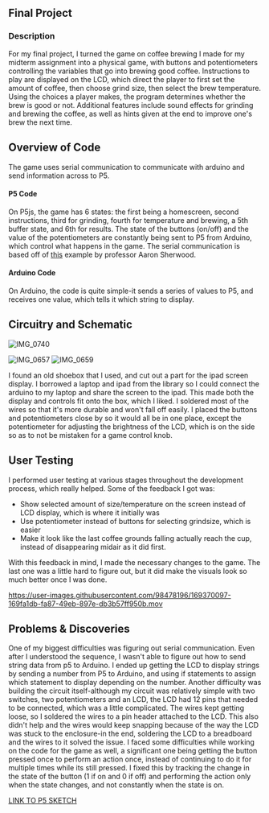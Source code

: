 ## Final Project

### Description
For my final project, I turned the game on coffee brewing I made for my midterm assignment into a physical game, with buttons and potentiometers controlling the variables that go into brewing good coffee. Instructions to play are displayed on the LCD, which direct the player to first set the amount of coffee, then choose grind size, then select the brew temperature. Using the choices a player makes, the program determines whether the brew is good or not. Additional features include sound effects for grinding and brewing the coffee, as well as hints given at the end to improve one's brew the next time. 

## Overview of Code
The game uses serial communication to communicate with arduino and send information across to P5. 

#### P5 Code
On P5js, the game has 6 states: the first being a homescreen, second instructions, third for grinding, fourth for temperature and brewing, a 5th buffer state, and 6th for results. The state of the buttons (on/off) and the value of the potentiometers are constantly being sent to P5 from Arduino, which control what happens in the game. The serial communication is based off of [this](https://editor.p5js.org/aaronsherwood/sketches/q2Pl77SWl) example by professor Aaron Sherwood.

#### Arduino Code
On Arduino, the code is quite simple-it sends a series of values to P5, and receives one value, which tells it which string to display. 

## Circuitry and Schematic

![IMG_0740](https://user-images.githubusercontent.com/98478196/169965868-5f208875-5c5d-456b-a1bd-fa25ef6c72bf.jpg)

![IMG_0657](https://user-images.githubusercontent.com/98478196/169966210-bce08d48-dfc1-42e6-aae9-dab7182b01cc.JPG)
![IMG_0659](https://user-images.githubusercontent.com/98478196/169966310-96459f2c-d9fd-4ffd-8a32-5c1546ec7f56.JPG)

 I found an old shoebox that I used, and cut out a part for the ipad screen display. I borrowed a laptop and ipad from the library so I could connect the arduino to my laptop and share the screen to the ipad. This made both the display and controls fit onto the box, which I liked. I soldered most of the wires so that it's more durable and won't fall off easily. I placed the buttons and potentiometers close by so it would all be in one place, except the potentiometer for adjusting the brightness of the LCD, which is on the side so as to not be mistaken for a game control knob.

## User Testing

I performed user testing at various stages throughout the development process, which really helped. Some of the feedback I got was:
- Show selected amount of size/temperature on the screen instead of LCD display, which is where it initially was
- Use potentiometer instead of buttons for selecting grindsize, which is easier
- Make it look like the last coffee grounds falling actually reach the cup, instead of disappearing midair as it did first.

With this feedback in mind, I made the necessary changes to the game. The last one was a little hard to figure out, but it did make the visuals look so much better once I was done.

https://user-images.githubusercontent.com/98478196/169370097-169fa1db-fa87-49eb-897e-db3b57ff950b.mov

## Problems & Discoveries

One of my biggest difficulties was figuring out serial communication. Even after I understood the sequence, I wasn't able to figure out how to send string data from p5 to Arduino. I ended up getting the LCD to display strings by sending a number from P5 to Arduino, and using if statements to assign which statement to display depending on the number. Another difficulty was building the circuit itself-although my circuit was relatively simple with two switches, two potentiometers and an LCD, the LCD had 12 pins that needed to be connected, which was a little complicated. The wires kept getting loose, so I soldered the wires to a pin header attached to the LCD. This also didn't help and the wires would keep snapping because of the way the LCD was stuck to the enclosure-in the end, soldering the LCD to a breadboard and the wires to it solved the issue. 
I faced some difficulties while working on the code for the game as well, a significant one being getting the button pressed once to perform an action once, instead of continuing to do it for multiple times while its still pressed. I fixed this by tracking the change in the state of the button (1 if on and 0 if off) and performing the action only when the state changes, and not constantly when the state is on. 

[LINK TO P5 SKETCH](https://editor.p5js.org/noorajabir/sketches/mv0XpdIBU)
